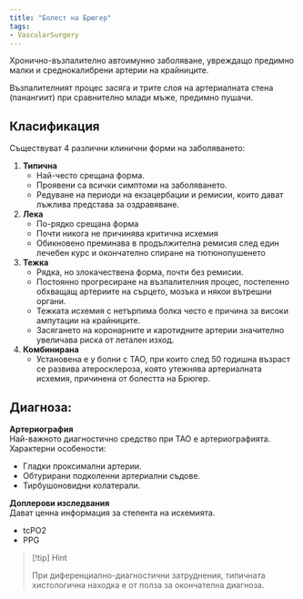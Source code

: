 ```yaml
---
title: "Болест на Брюгер"
tags:
- VascularSurgery
---
```


Хронично-възпалително автоимунно заболяване, увреждащо предимно малки и среднокалибрени артерии на крайниците.

Възпалителният процес засяга и трите слоя на артериалната стена (панангиит) при сравнително млади мъже, предимно пушачи.

## Класификация
Съществуват 4 различни клинични форми на заболяването:
1. **Типична**
	- Най-често срещана форма.
	- Проявени са всички симптоми на заболяването.
	- Редуване на периоди на екзацербации и ремисии, които дават лъжлива представа за оздравяване.
2. **Лека**
	- По-рядко срещана форма
	- Почти никога не причинява критична исхемия
	- Обикновено преминава в продължителна ремисия след един лечебен курс и окончателно спиране на тютюнопушенето
3. **Тежка**
	- Рядка, но злокачествена форма, почти без ремисии.
	- Постоянно прогресиране на възпалителния процес, постепенно обхващащ артериите на сърцето, мозъка и някои вътрешни органи.
	- Тежката исхемия с нетърпима болка често е причина за високи ампутации на крайниците.
	- Засягането на коронарните и каротидните артерии значително увеличава риска от летален изход.
4. **Комбинирана**
	- Установена е у болни с ТАО, при които след 50 годишна възраст се развива атеросклероза, която утежнява артериалната исхемия, причинена от болестта на Брюгер.

## Диагноза:
**Артериография**  
Най-важното диагностично средство при ТАО е артериографията.
Характерни особености:  
- Гладки проксимални артерии.
- Обтурирани подколенни артериални съдове.
- Тирбушоновидни колатерали.

**Доплерови изследвания**  
Дават ценна информация за степента на исхемията.  
- tcPO2
- PPG

> [!tip] Hint 
>
> При диференциално-диагностични затруднения, типичната хистологична находка е от полза за окончателна диагноза.